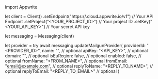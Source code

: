 import Appwrite

let client = Client()
    .setEndpoint("https://<REGION>.cloud.appwrite.io/v1") // Your API Endpoint
    .setProject("<YOUR_PROJECT_ID>") // Your project ID
    .setKey("<YOUR_API_KEY>") // Your secret API key

let messaging = Messaging(client)

let provider = try await messaging.updateMailgunProvider(
    providerId: "<PROVIDER_ID>",
    name: "<NAME>", // optional
    apiKey: "<API_KEY>", // optional
    domain: "<DOMAIN>", // optional
    isEuRegion: false, // optional
    enabled: false, // optional
    fromName: "<FROM_NAME>", // optional
    fromEmail: "email@example.com", // optional
    replyToName: "<REPLY_TO_NAME>", // optional
    replyToEmail: "<REPLY_TO_EMAIL>" // optional
)

